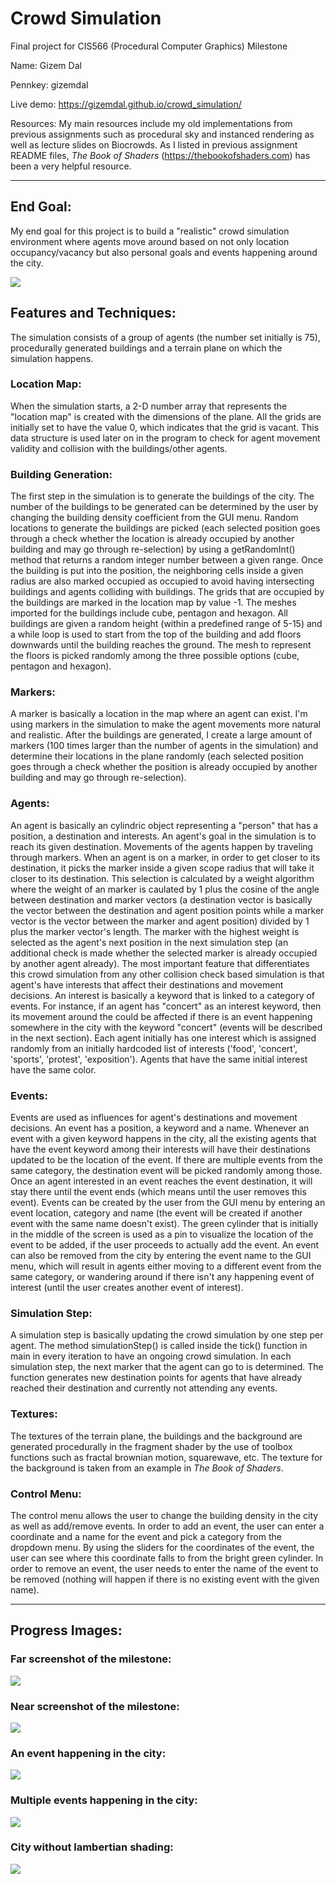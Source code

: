 # Crowd Simulation
Final project for CIS566 (Procedural Computer Graphics) Milestone

Name: Gizem Dal

Pennkey: gizemdal

Live demo: https://gizemdal.github.io/crowd_simulation/

Resources: My main resources include my old implementations from previous assignments such as procedural sky and instanced rendering as well as lecture slides on Biocrowds. As I listed in previous assignment README files, _The Book of Shaders_ (https://thebookofshaders.com) has been a very helpful resource.

-----

## End Goal:
My end goal for this project is to build a "realistic" crowd simulation environment where agents move around based on not only location occupancy/vacancy but also personal goals and events happening around the city.

![](reference/city.png)

## Features and Techniques:
The simulation consists of a group of agents (the number set initially is 75), procedurally generated buildings and a terrain plane on which the simulation happens.

### Location Map:
When the simulation starts, a 2-D number array that represents the "location map" is created with the dimensions of the plane. All the grids are initially set to have the value 0, which indicates that the grid is vacant. This data structure is used later on in the program to check for agent movement validity and collision with the buildings/other agents.

### Building Generation:
The first step in the simulation is to generate the buildings of the city. The number of the buildings to be generated can be determined by the user by changing the building density coefficient from the GUI menu. Random locations to generate the buildings are picked (each selected position goes through a check whether the location is already occupied by another building and may go through re-selection) by using a getRandomInt() method that returns a random integer number between a given range. Once the building is put into the position, the neighboring cells inside a given radius are also marked occupied as occupied to avoid having intersecting buildings and agents colliding with buildings. The grids that are occupied by the buildings are marked in the location map by value -1. The meshes imported for the buildings include cube, pentagon and hexagon. All buildings are given a random height (within a predefined range of 5-15) and a while loop is used to start from the top of the building and add floors downwards until the building reaches the ground. The mesh to represent the floors is picked randomly among the three possible options (cube, pentagon and hexagon).

### Markers:
A marker is basically a location in the map where an agent can exist. I'm using markers in the simulation to make the agent movements more natural and realistic. After the buildings are generated, I create a large amount of markers (100 times larger than the number of agents in the simulation) and determine their locations in the plane randomly (each selected position goes through a check whether the position is already occupied by another building and may go through re-selection).

### Agents:
An agent is basically an cylindric object representing a "person" that has a position, a destination and interests. An agent's goal in the simulation is to reach its given destination. Movements of the agents happen by traveling through markers. When an agent is on a marker, in order to get closer to its destination, it picks the marker inside a given scope radius that will take it closer to its destination. This selection is calculated by a weight algorithm where the weight of an marker is caulated by 1 plus the cosine of the angle between destination and marker vectors (a destination vector is basically the vector between the destination and agent position points while a marker vector is the vector between the marker and agent position) divided by 1 plus the marker vector's length. The marker with the highest weight is selected as the agent's next position in the next simulation step (an additional check is made whether the selected marker is already occupied by another agent already). The most important feature that differentiates this crowd simulation from any other collision check based simulation is that agent's have interests that affect their destinations and movement decisions. An interest is basically a keyword that is linked to a category of events. For instance, if an agent has "concert" as an interest keyword, then its movement around the could be affected if there is an event happening somewhere in the city with the keyword "concert" (events will be described in the next section). Each agent initially has one interest which is assigned randomly from an initially hardcoded list of interests ('food', 'concert', 'sports', 'protest', 'exposition'). Agents that have the same initial interest have the same color.

### Events:
Events are used as influences for agent's destinations and movement decisions. An event has a position, a keyword and a name. Whenever an event with a given keyword happens in the city, all the existing agents that have the event keyword among their interests will have their destinations updated to be the location of the event. If there are multiple events from the same category, the destination event will be picked randomly among those. Once an agent interested in an event reaches the event destination, it will stay there until the event ends (which means until the user removes this event). Events can be created by the user from the GUI menu by entering an event location, category and name (the event will be created if another event with the same name doesn't exist). The green cylinder that is initially in the middle of the screen is used as a pin to visualize the location of the event to be added, if the user proceeds to actually add the event. An event can also be removed from the city by entering the event name to the GUI menu, which will result in agents either moving to a different event from the same category, or wandering around if there isn't any happening event of interest (until the user creates another event of interest).

### Simulation Step:
A simulation step is basically updating the crowd simulation by one step per agent. The method simulationStep() is called inside the tick() function in main in every iteration to have an ongoing crowd simulation. In each simulation step, the next marker that the agent can go to is determined. The function generates new destination points for agents that have already reached their destination and currently not attending any events.

### Textures:
The textures of the terrain plane, the buildings and the background are generated procedurally in the fragment shader by the use of toolbox functions such as fractal brownian motion, squarewave, etc. The texture for the background is taken from an example in _The Book of Shaders_.

### Control Menu:
The control menu allows the user to change the building density in the city as well as add/remove events. In order to add an event, the user can enter a coordinate and a name for the event and pick a category from the dropdown menu. By using the sliders for the coordinates of the event, the user can see where this coordinate falls to from the bright green cylinder. In order to remove an event, the user needs to enter the name of the event to be removed (nothing will happen if there is no existing event with the given name).

-----

## Progress Images:

### Far screenshot of the milestone:

![](progress/far.png)

### Near screenshot of the milestone:

![](progress/near.png)

### An event happening in the city:

![](reference/event1.png)

### Multiple events happening in the city:

![](reference/threeevents.png)

### City without lambertian shading:

![](reference/remove3.png)

